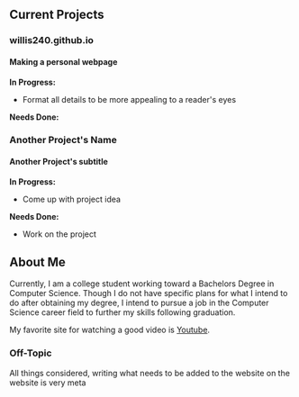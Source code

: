 ## Current Projects

### willis240.github.io
#### Making a personal webpage 

**In Progress:**
- Format all details to be more appealing to a reader's eyes

**Needs Done:**


### Another Project's Name
#### Another Project's subtitle

**In Progress:**
- Come up with project idea

**Needs Done:**
- Work on the project

## About Me

Currently, I am a college student working toward a Bachelors Degree in Computer Science. Though I do not have specific plans for what I intend to do after obtaining my degree, I intend to pursue a job in the Computer Science career field to further my skills following graduation.

My favorite site for watching a good video is [Youtube](https://www.youtube.com/).

### Off-Topic
All things considered, writing what needs to be added to the website on the website is very meta
